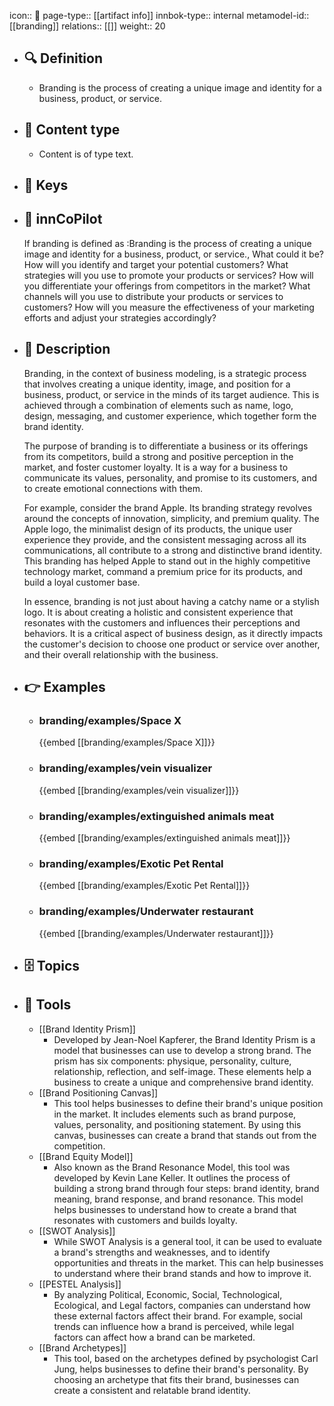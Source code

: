 icon:: 🧿
page-type:: [[artifact info]]
innbok-type:: internal
metamodel-id:: [[branding]]
relations:: [[]]
weight:: 20

- ## 🔍 Definition
  - Branding is the process of creating a unique image and identity for a business, product, or service.
- ## 📰 Content type 
  - Content is of type text.
  
- ## 🔑 Keys
  
- ## 🤖 innCoPilot
  If branding is defined as :Branding is the process of creating a unique image and identity for a business, product, or service., What could it be?How will you identify and target your potential customers?
  What strategies will you use to promote your products or services?
  How will you differentiate your offerings from competitors in the market?
  What channels will you use to distribute your products or services to customers?
  How will you measure the effectiveness of your marketing efforts and adjust your strategies accordingly?
- ## 📖 Description
  Branding, in the context of business modeling, is a strategic process that involves creating a unique identity, image, and position for a business, product, or service in the minds of its target audience. This is achieved through a combination of elements such as name, logo, design, messaging, and customer experience, which together form the brand identity.
  
  The purpose of branding is to differentiate a business or its offerings from its competitors, build a strong and positive perception in the market, and foster customer loyalty. It is a way for a business to communicate its values, personality, and promise to its customers, and to create emotional connections with them.
  
  For example, consider the brand Apple. Its branding strategy revolves around the concepts of innovation, simplicity, and premium quality. The Apple logo, the minimalist design of its products, the unique user experience they provide, and the consistent messaging across all its communications, all contribute to a strong and distinctive brand identity. This branding has helped Apple to stand out in the highly competitive technology market, command a premium price for its products, and build a loyal customer base.
  
  In essence, branding is not just about having a catchy name or a stylish logo. It is about creating a holistic and consistent experience that resonates with the customers and influences their perceptions and behaviors. It is a critical aspect of business design, as it directly impacts the customer's decision to choose one product or service over another, and their overall relationship with the business.
- ## 👉 Examples
  - ### branding/examples/Space X
    {{embed [[branding/examples/Space X]]}}
  - ### branding/examples/vein visualizer
    {{embed [[branding/examples/vein visualizer]]}}
  - ### branding/examples/extinguished animals meat
    {{embed [[branding/examples/extinguished animals meat]]}}
  - ### branding/examples/Exotic Pet Rental
    {{embed [[branding/examples/Exotic Pet Rental]]}}
  - ### branding/examples/Underwater restaurant
    {{embed [[branding/examples/Underwater restaurant]]}}
  
- ## 🗄️ Topics
  
- ## 🧰 Tools
  - [[Brand Identity Prism]]
    - Developed by Jean-Noel Kapferer, the Brand Identity Prism is a model that businesses can use to develop a strong brand. The prism has six components: physique, personality, culture, relationship, reflection, and self-image. These elements help a business to create a unique and comprehensive brand identity.
  - [[Brand Positioning Canvas]]
    - This tool helps businesses to define their brand's unique position in the market. It includes elements such as brand purpose, values, personality, and positioning statement. By using this canvas, businesses can create a brand that stands out from the competition.
  - [[Brand Equity Model]]
    - Also known as the Brand Resonance Model, this tool was developed by Kevin Lane Keller. It outlines the process of building a strong brand through four steps: brand identity, brand meaning, brand response, and brand resonance. This model helps businesses to understand how to create a brand that resonates with customers and builds loyalty.
  - [[SWOT Analysis]]
    - While SWOT Analysis is a general tool, it can be used to evaluate a brand's strengths and weaknesses, and to identify opportunities and threats in the market. This can help businesses to understand where their brand stands and how to improve it.
  - [[PESTEL Analysis]]
    - By analyzing Political, Economic, Social, Technological, Ecological, and Legal factors, companies can understand how these external factors affect their brand. For example, social trends can influence how a brand is perceived, while legal factors can affect how a brand can be marketed.
  - [[Brand Archetypes]]
    - This tool, based on the archetypes defined by psychologist Carl Jung, helps businesses to define their brand's personality. By choosing an archetype that fits their brand, businesses can create a consistent and relatable brand identity.
